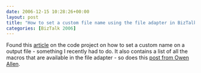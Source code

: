 ```yaml
---
date: 2006-12-15 10:28:26+00:00
layout: post
title: "How to set a custom file name using the file adapter in BizTalk"
categories: [BizTalk 2006]
---
```


Found this [article](http://www.codeproject.com/useritems/SendHandlerMacro.asp) on the code project on how to set a custom name on a output file - something I recently had to do. It also contains a list of all the macros that are available in the file adapter - so does this [post from Owen Allen](http://blogs.msdn.com/oallen/archive/2004/03/19/92673.aspx).
